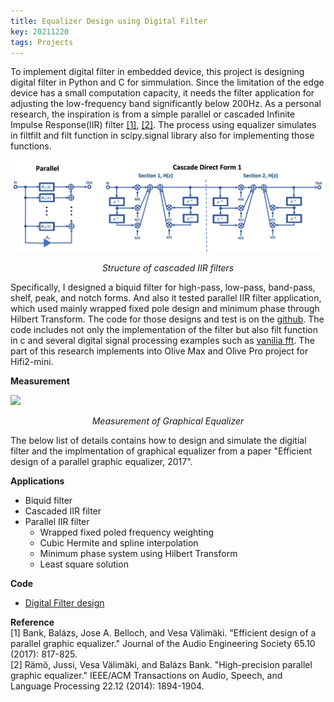 ```yaml
---
title: Equalizer Design using Digital Filter
key: 20211220
tags: Projects
---
```

To implement digital filter in embedded device, this project is designing digital filter in Python and C for simmulation. Since the limitation of the edge device has a small computation capacity, it needs the filter application for adjusting the low-frequency band significantly below 200Hz. As a personal research, the inspiration is from a simple parallel or cascaded Infinite Impulse Response(IIR) filter <a href="https://www.aes.org/e-lib/browse.cfm?elib=19355">[1]</a>, <a href="https://ieeexplore.ieee.org/abstract/document/6891289/">[2]</a>. The process using equalizer simulates in filtfilt and filt function in scipy.signal library also for implementing those functions.
<br>

<!-- {% include image.html 
url="/assets/images/project/cascade-parellel-iir.png" 
custom__conf="projects__img__center"
%} -->

<p>
    <img src="/assets/images/project/cascade-parellel-iir.png"> 
    <p align="center">
    <em> Structure of cascaded IIR filters </em>
    </p>
</p>

Specifically, I designed a biquid filter for high-pass, low-pass, band-pass, shelf, peak, and notch forms. And also it tested parallel IIR filter application, which used mainly wrapped fixed pole design and minimum phase through Hilbert Transform. The code for those designs and test is on the <a href="https://github.com/ooshyun/FilterDesign">github</a>. The code includes not only the implementation of the filter but also filt function in c and several digital signal processing examples such as <a href="https://github.com/ooshyun/FilterDesign/tree/master/study/fft_scratch">vanilia fft</a>. The part of this research implements into Olive Max and Olive Pro project for Hifi2-mini. 

**Measurement**
<!-- {% include image.html 
url="/assets/images/project/graphical-eq.png" 
custom__conf="projects__img__center"
%} -->
<p>
    <img src="/assets/images/project/graphical-eq.png"> 
    <p align="center">
    <em> Measurement of Graphical Equalizer </em>
    </p>
</p>

The below list of details contains how to design and simulate the digitial filter and the implmentation of graphical equalizer from a paper "Efficient design of a parallel graphic equalizer, 2017".

**Applications**
- Biquid filter
- Cascaded IIR filter
- Parallel IIR filter
    - Wrapped fixed poled frequency weighting
    - Cubic Hermite and spline interpolation
    - Minimum phase system using Hilbert Transform
    - Least square solution

**Code**
- <a href="https://github.com/ooshyun/FilterDesign">Digital Filter design</a>


**Reference** <br>
[1] Bank, Balázs, Jose A. Belloch, and Vesa Välimäki. "Efficient design of a parallel graphic equalizer." Journal of the Audio Engineering Society 65.10 (2017): 817-825.<br>
[2] Rämö, Jussi, Vesa Välimäki, and Balázs Bank. "High-precision parallel graphic equalizer." IEEE/ACM Transactions on Audio, Speech, and Language Processing 22.12 (2014): 1894-1904.<br>